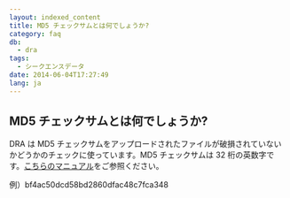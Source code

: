 ```yaml
---
layout: indexed_content
title: MD5 チェックサムとは何でしょうか?
category: faq
db:
  - dra
tags: 
  - シークエンスデータ
date: 2014-06-04T17:27:49
lang: ja
---
```


## MD5 チェックサムとは何でしょうか?

<p>DRA は MD5 チェックサムをアップロードされたファイルが破損されていないかどうかのチェックに使っています。MD5 チェックサムは 32 桁の英数字です。<a href="/dra/submission.html#supplement-md5">こちらのマニュアル</a>をご参照ください。</p><p>例）bf4ac50dcd58bd2860dfac48c7fca348</p>